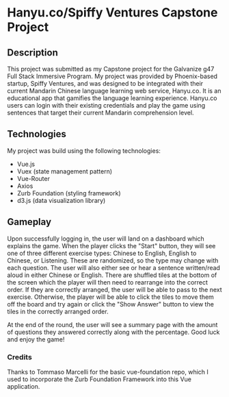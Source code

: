 # Hanyu.co/Spiffy Ventures Capstone Project

## Description
This project was submitted as my Capstone project for the Galvanize g47 Full Stack Immersive Program. My project was provided by Phoenix-based startup, Spiffy Ventures, and was designed to be integrated with their current Mandarin Chinese language learning web service, Hanyu.co. It is an educational app that gamifies the language learning experience. Hanyu.co users can login with their existing credentials and play the game using sentences that target their current Mandarin comprehension level.

## Technologies
My project was build using the following technologies:
* Vue.js
* Vuex (state management pattern)
* Vue-Router
* Axios
* Zurb Foundation (styling framework)
* d3.js (data visualization library)

## Gameplay
Upon successfully logging in, the user will land on a dashboard which explains the game. When the player clicks the "Start" button, they will see one of three different exercise types: Chinese to English, English to Chinese, or Listening. These are randomized, so the type may change with each question. The user will also either see or hear a sentence written/read aloud in either Chinese or English. There are shuffled tiles at the bottom of the screen which the player will then need to rearrange into the correct order. If they are correctly arranged, the user will be able to pass to the next exercise. Otherwise, the player will be able to click the tiles to move them off the board and try again or click the "Show Answer" button to view the tiles in the correctly arranged order.

At the end of the round, the user will see a summary page with the amount of questions they answered correctly along with the percentage. Good luck and enjoy the game!

### Credits
Thanks to Tommaso Marcelli for the basic vue-foundation repo, which I used to incorporate the Zurb Foundation Framework into this Vue application.
